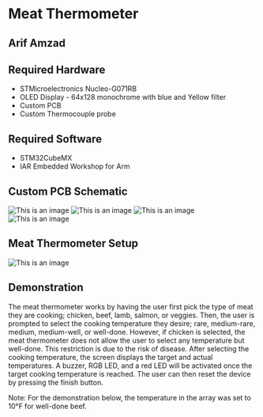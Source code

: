 # Meat Thermometer
## Arif Amzad

## Required Hardware
* STMicroelectronics Nucleo-G071RB
* OLED Display - 64x128 monochrome with blue and Yellow filter
* Custom PCB
* Custom Thermocouple probe

## Required Software
* STM32CubeMX
* IAR Embedded Workshop for Arm

## Custom PCB Schematic
![This is an image](https://github.com/Arif12467/Embedded_Workshop_Project/blob/197d9d13b342226579b97ea98ab01ef3f55910cf/Circuit1.png)
![This is an image](https://github.com/Arif12467/Embedded_Workshop_Project/blob/197d9d13b342226579b97ea98ab01ef3f55910cf/Circuit2.png)
![This is an image](https://github.com/Arif12467/Embedded_Workshop_Project/blob/197d9d13b342226579b97ea98ab01ef3f55910cf/Circuit3.png)
![This is an image](https://github.com/Arif12467/Embedded_Workshop_Project/blob/197d9d13b342226579b97ea98ab01ef3f55910cf/Circuit4.png)

## Meat Thermometer Setup
![This is an image](https://github.com/Arif12467/Embedded_Workshop_Project/blob/a18527aabe906c07e97158c0e2838a4d401ca2ce/Meat_Thermometer_Setup.png)

## Demonstration
The meat thermometer works by having the user first pick the type of meat they are cooking; chicken, beef, lamb, salmon, or veggies. Then, the user is prompted to select the cooking temperature they desire; rare, medium-rare, medium, medium-well, or well-done. However, if chicken is selected, the meat thermometer does not allow the user to select any temperature but well-done. This restriction is due to the risk of disease. After selecting the cooking temperature, the screen displays the target and actual temperatures. A buzzer, RGB LED, and a red LED will be activated once the target cooking temperature is reached. The user can then reset the device by pressing the finish button.

Note: For the demonstration below, the temperature in the array was set to 10°F for well-done beef.

